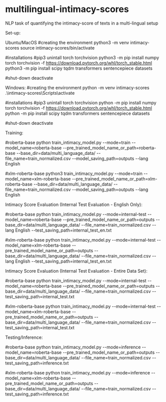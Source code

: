 # multilingual-intimacy-scores
NLP task of quantifying the intimacy-score of texts in a multi-lingual setup

Set-up:

Ubuntu/MacOS
#creating the environment
python3 -m venv intimacy-scores
source intimacy-scores/bin/activate

#installations
#pip3 unintall torch torchvision
python3 -m pip install numpy torch torchvision -f https://download.pytorch.org/whl/torch_stable.html
python3 -m pip install scipy tqdm transformers sentencepiece datasets

#shut-down
deactivate

Windows:
#creating the environment
python -m venv intimacy-scores
.\intimacy-scores\Scripts\activate

#installations
#pip3 unintall torch torchvision
python -m pip install numpy torch torchvision -f https://download.pytorch.org/whl/torch_stable.html
python -m pip install scipy tqdm transformers sentencepiece datasets

#shut-down
deactivate



Training:

#roberta-base
python train_intimacy_model.py --mode=train --model_name=roberta-base --pre_trained_model_name_or_path=roberta-base --base_dir=data/multi_language_data/ --file_name=train_normalized.csv  --model_saving_path=outputs --lang English

#xlm-roberta-base
python3 train_intimacy_model.py --mode=train --model_name=xlm-roberta-base --pre_trained_model_name_or_path=xlm-roberta-base --base_dir=data/multi_language_data/ --file_name=train_normalized.csv  --model_saving_path=outputs --lang English

Intimacy Score Evaluation (Internal Test Evaluation - English Only):

#roberta-base
python train_intimacy_model.py --mode=internal-test --model_name=roberta-base --pre_trained_model_name_or_path=outputs --base_dir=data/multi_language_data/ --file_name=train_normalized.csv --lang English --test_saving_path=internal_test_en.txt 

#xlm-roberta-base
python train_intimacy_model.py --mode=internal-test --model_name=xlm-roberta-base --pre_trained_model_name_or_path=outputs --base_dir=data/multi_language_data/ --file_name=train_normalized.csv --lang English --test_saving_path=internal_test_en.txt 

Intimacy Score Evaluation (Internal Test Evaluation - Entire Data Set):

#roberta-base
python train_intimacy_model.py --mode=internal-test --model_name=roberta-base --pre_trained_model_name_or_path=outputs --base_dir=data/multi_language_data/ --file_name=train_normalized.csv --test_saving_path=internal_test.txt 

#xlm-roberta-base
python train_intimacy_model.py --mode=internal-test --model_name=xlm-roberta-base --pre_trained_model_name_or_path=outputs --base_dir=data/multi_language_data/ --file_name=train_normalized.csv --test_saving_path=internal_test.txt 

Testing/Inference:

#roberta-base
python train_intimacy_model.py --mode=inference --model_name=roberta-base --pre_trained_model_name_or_path=outputs --base_dir=data/multi_language_data/ --file_name=train_normalized.csv --test_saving_path=inference.txt 

#xlm-roberta-base
python train_intimacy_model.py --mode=inference --model_name=xlm-roberta-base --pre_trained_model_name_or_path=outputs --base_dir=data/multi_language_data/ --file_name=train_normalized.csv --test_saving_path=inference.txt 